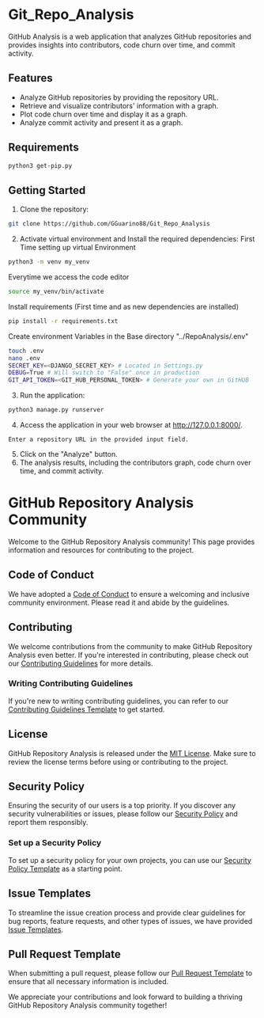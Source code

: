 # Git_Repo_Analysis

GitHub Analysis is a web application that analyzes GitHub repositories and provides insights into contributors, code churn over time, and commit activity.

## Features

- Analyze GitHub repositories by providing the repository URL.
- Retrieve and visualize contributors' information with a graph.
- Plot code churn over time and display it as a graph.
- Analyze commit activity and present it as a graph.

## Requirements
```bash
python3 get-pip.py
```

## Getting Started
1. Clone the repository:
```bash
git clone https://github.com/GGuarino88/Git_Repo_Analysis
```
2. Activate virtual environment and Install the required dependencies:
First Time setting up virtual Environment
```bash
python3 -m venv my_venv
```
Everytime we access the code editor
```bash
source my_venv/bin/activate
```
Install requirements (First time and as new dependencies are installed)
```bash
pip install -r requirements.txt
```
Create environment Variables in the Base directory "../RepoAnalysis/.env"
```bash
touch .env
nano .env
SECRET_KEY=<DJANGO_SECRET_KEY> # Located in Settings.py
DEBUG=True # Will switch to "False" once in production
GIT_API_TOKEN=<GIT_HUB_PERSONAL_TOKEN> # Generate your own in GitHUB
```
3. Run the application:
```bash
python3 manage.py runserver
```
4. Access the application in your web browser at http://127.0.0.1:8000/.
```Usage
Enter a repository URL in the provided input field.
```
5. Click on the "Analyze" button.
6. The analysis results, including the contributors graph, code churn over time, and commit activity.

# GitHub Repository Analysis Community

Welcome to the GitHub Repository Analysis community! This page provides information and resources for contributing to the project.

## Code of Conduct

We have adopted a [Code of Conduct](./CODE_OF_CONDUCT.md) to ensure a welcoming and inclusive community environment. Please read it and abide by the guidelines.

## Contributing

We welcome contributions from the community to make GitHub Repository Analysis even better. If you're interested in contributing, please check out our [Contributing Guidelines](./CONTRIBUTING.md) for more details.

### Writing Contributing Guidelines

If you're new to writing contributing guidelines, you can refer to our [Contributing Guidelines Template](./CONTRIBUTING_TEMPLATE.md) to get started.

## License

GitHub Repository Analysis is released under the [MIT License](./LICENSE). Make sure to review the license terms before using or contributing to the project.

## Security Policy

Ensuring the security of our users is a top priority. If you discover any security vulnerabilities or issues, please follow our [Security Policy](./SECURITY.md) and report them responsibly.

### Set up a Security Policy

To set up a security policy for your own projects, you can use our [Security Policy Template](./SECURITY_TEMPLATE.md) as a starting point.

## Issue Templates

To streamline the issue creation process and provide clear guidelines for bug reports, feature requests, and other types of issues, we have provided [Issue Templates](./.github/ISSUE_TEMPLATE).

## Pull Request Template

When submitting a pull request, please follow our [Pull Request Template](./.github/PULL_REQUEST_TEMPLATE.md) to ensure that all necessary information is included.

We appreciate your contributions and look forward to building a thriving GitHub Repository Analysis community together!
